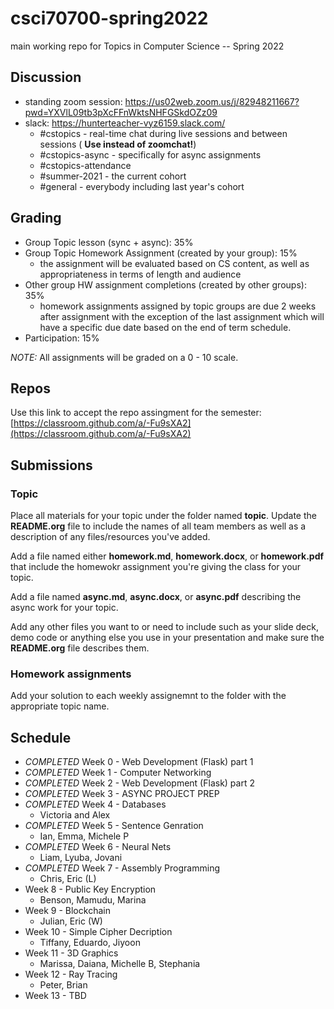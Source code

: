 # csci70700-spring2022

main working repo for Topics in  Computer Science -- Spring 2022

## Discussion
- standing zoom session: https://us02web.zoom.us/j/82948211667?pwd=YXVlL09tb3pXcFFnWktsNHFGSkdOZz09
- slack: https://hunterteacher-vyz6159.slack.com/
  - #cstopics - real-time chat during live sessions and between sessions ( __Use instead of zoomchat!__)
  - #cstopics-async - specifically for async assignments
  - #cstopics-attendance 
  - #summer-2021 - the current cohort
  - #general - everybody including last year's cohort

## Grading
- Group Topic lesson (sync + async): 35%
- Group Topic Homework Assignment (created by your group): 15%
  - the assignment will be evaluated based on CS content, as well as appropriateness in terms of length and audience
- Other group HW assignment completions (created by other groups): 35%
  - homework assignments assigned by topic groups are due 2 weeks after assignment with the exception of the last assignment which will
    have a specific due date based on the end of term schedule.
- Participation: 15%

*NOTE:* All assignments will be graded on a 0 - 10 scale.

## Repos

Use this link to accept the repo assingment for the semester: [https://classroom.github.com/a/-Fu9sXA2](https://classroom.github.com/a/-Fu9sXA2)


## Submissions

### Topic

Place all materials for your topic under the folder named
**topic**. Update the **README.org** file to include the names of all team
members as well as a description of any files/resources you've added.

Add a file named either **homework.md**, **homework.docx**, or
**homework.pdf** that include the homewokr assignment you're giving the
class for your topic.

Add a file named **async.md**, **async.docx**, or **async.pdf** describing the async work for your topic.

Add any other files you want to or need to include such as your slide deck, demo code or anything else you use in your presentation and make sure the **README.org** file describes them.

### Homework assignments

Add your solution to each weekly assignemnt to the folder with the appropriate topic name.

## Schedule

- *COMPLETED* Week 0 - Web Development (Flask) part 1
- *COMPLETED* Week 1 - Computer Networking
- *COMPLETED* Week 2 - Web Development (Flask) part 2
- *COMPLETED* Week 3 - ASYNC PROJECT PREP
- *COMPLETED* Week 4 - Databases
  - Victoria and Alex
- *COMPLETED* Week 5 - Sentence Genration
  - Ian, Emma, Michele P
- *COMPLETED* Week 6 - Neural Nets
  - Liam, Lyuba, Jovani
- *COMPLETED* Week 7 - Assembly Programming
  - Chris, Eric (L)
- Week 8 - Public Key Encryption
  - Benson, Mamudu, Marina
- Week 9 - Blockchain 
  - Julian, Eric (W)
- Week 10 - Simple Cipher Decription
  - Tiffany, Eduardo, Jiyoon
- Week 11 - 3D Graphics
  - Marissa, Daiana, Michelle B, Stephania
- Week 12 - Ray Tracing 
  - Peter, Brian
- Week 13 - TBD
  
